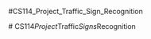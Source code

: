 ﻿#CS114_Project_Traffic_Sign_Recognition

#   C S 1 1 4 _ P r o j e c t _ T r a f f i c _ S i g n s _ R e c o g n i t i o n 
 
 
